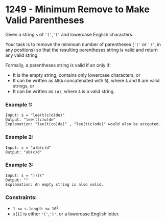 # 1249 - Minimum Remove to Make Valid Parentheses
Given a string `s` of `'('`,`')'` and lowercase English characters.

Your task is to remove the minimum number of parentheses (`'('` or `')'`, in any positions) so that the resulting parentheses string is valid and return any valid string.

Formally, a parentheses string is valid if an only if:
- It is the empty string, contains only lowercase characters, or
- It can be written as `AB`(`A` concatenated with `B`), where `A` and `B` are valid strings, or
- It can be written as `(A)`, where `A` is a valid string.

### Example 1:
```
Input: s = "lee(t(c)o)de)"
Output: "lee(t(c)o)de"
Explanation: "lee(t(co)de)" , "lee(t(c)ode)" would also be accepted.
```

### Example 2:
```
Input: s = "a)b(c)d"
Output: "ab(c)d"
```

### Example 3:
```
Input: s = "))(("
Output: ""
Explanation: An empty string is also valid.
```

### Constraints:
- <code>1 <= s.length <= 10<sup>5</sup></code>
- `s[i]` is either `'('`,`')'`, or a lowercase English letter.
